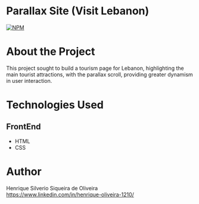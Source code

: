# Parallax Site (Visit Lebanon)
[![NPM](https://img.shields.io/npm/l/react)](https://github.com/HenriqueSilverio121095/Parallax-Site/blob/main/LICENSE) 

# About the Project
This project sought to build a tourism page for Lebanon, highlighting the main tourist attractions, with the parallax scroll, providing greater dynamism in user interaction.

# Technologies Used
## FrontEnd
- HTML
- CSS

# Author
Henrique Silverio Siqueira de Oliveira
https://www.linkedin.com/in/henrique-oliveira-1210/
